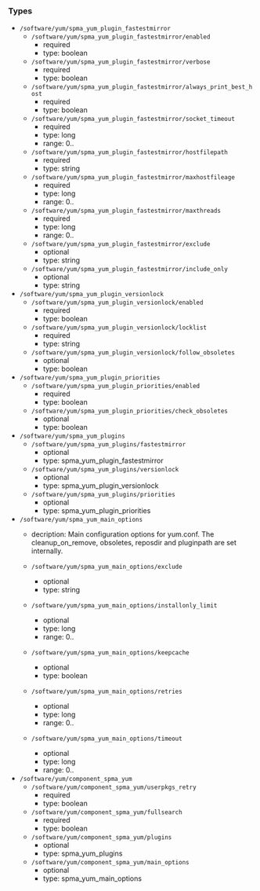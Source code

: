 ### Types

- `/software/yum/spma_yum_plugin_fastestmirror`
    - `/software/yum/spma_yum_plugin_fastestmirror/enabled`
        - required
        - type: boolean
    - `/software/yum/spma_yum_plugin_fastestmirror/verbose`
        - required
        - type: boolean
    - `/software/yum/spma_yum_plugin_fastestmirror/always_print_best_host`
        - required
        - type: boolean
    - `/software/yum/spma_yum_plugin_fastestmirror/socket_timeout`
        - required
        - type: long
        - range: 0..
    - `/software/yum/spma_yum_plugin_fastestmirror/hostfilepath`
        - required
        - type: string
    - `/software/yum/spma_yum_plugin_fastestmirror/maxhostfileage`
        - required
        - type: long
        - range: 0..
    - `/software/yum/spma_yum_plugin_fastestmirror/maxthreads`
        - required
        - type: long
        - range: 0..
    - `/software/yum/spma_yum_plugin_fastestmirror/exclude`
        - optional
        - type: string
    - `/software/yum/spma_yum_plugin_fastestmirror/include_only`
        - optional
        - type: string
- `/software/yum/spma_yum_plugin_versionlock`
    - `/software/yum/spma_yum_plugin_versionlock/enabled`
        - required
        - type: boolean
    - `/software/yum/spma_yum_plugin_versionlock/locklist`
        - required
        - type: string
    - `/software/yum/spma_yum_plugin_versionlock/follow_obsoletes`
        - optional
        - type: boolean
- `/software/yum/spma_yum_plugin_priorities`
    - `/software/yum/spma_yum_plugin_priorities/enabled`
        - required
        - type: boolean
    - `/software/yum/spma_yum_plugin_priorities/check_obsoletes`
        - optional
        - type: boolean
- `/software/yum/spma_yum_plugins`
    - `/software/yum/spma_yum_plugins/fastestmirror`
        - optional
        - type: spma_yum_plugin_fastestmirror
    - `/software/yum/spma_yum_plugins/versionlock`
        - optional
        - type: spma_yum_plugin_versionlock
    - `/software/yum/spma_yum_plugins/priorities`
        - optional
        - type: spma_yum_plugin_priorities
- `/software/yum/spma_yum_main_options`
    - decription: 
    Main configuration options for yum.conf.
    The cleanup_on_remove, obsoletes, reposdir and pluginpath are set internally.

    - `/software/yum/spma_yum_main_options/exclude`
        - optional
        - type: string
    - `/software/yum/spma_yum_main_options/installonly_limit`
        - optional
        - type: long
        - range: 0..
    - `/software/yum/spma_yum_main_options/keepcache`
        - optional
        - type: boolean
    - `/software/yum/spma_yum_main_options/retries`
        - optional
        - type: long
        - range: 0..
    - `/software/yum/spma_yum_main_options/timeout`
        - optional
        - type: long
        - range: 0..
- `/software/yum/component_spma_yum`
    - `/software/yum/component_spma_yum/userpkgs_retry`
        - required
        - type: boolean
    - `/software/yum/component_spma_yum/fullsearch`
        - required
        - type: boolean
    - `/software/yum/component_spma_yum/plugins`
        - optional
        - type: spma_yum_plugins
    - `/software/yum/component_spma_yum/main_options`
        - optional
        - type: spma_yum_main_options
